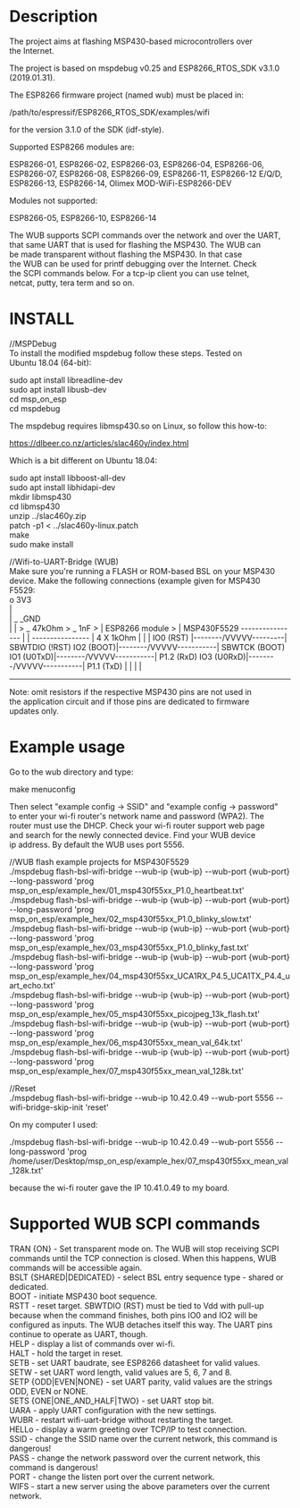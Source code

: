 Description  
===================================================================   
The project aims at flashing MSP430-based microcontrollers over  
the Internet.  
  
The project is based on mspdebug v0.25 and ESP8266_RTOS_SDK v3.1.0  
(2019.01.31).  
  
The ESP8266 firmware project (named wub) must be placed in:  
    
/path/to/espressif/ESP8266_RTOS_SDK/examples/wifi  
      
for the version 3.1.0 of the SDK (idf-style).  

Supported ESP8266 modules are:  

ESP8266-01, ESP8266-02, ESP8266-03, ESP8266-04, ESP8266-06,  
ESP8266-07, ESP8266-08, ESP8266-09, ESP8266-11, ESP8266-12 E/Q/D,  
ESP8266-13, ESP8266-14, Olimex MOD-WiFi-ESP8266-DEV  

Modules not supported:  

ESP8266-05, ESP8266-10, ESP8266-14  

The WUB supports SCPI commands over the network and over the UART,  
that same UART that is used for flashing the MSP430. The WUB can  
be made transparent without flashing the MSP430. In that case  
the WUB can be used for printf debugging over the Internet. Check  
the SCPI commands below. For a tcp-ip client you can use telnet,  
netcat, putty, tera term and so on.  

INSTALL  
===================================================================
//MSPDebug  
To install the modified mspdebug follow these steps. Tested on  
Ubuntu 18.04 (64-bit):  

sudo apt install libreadline-dev  
sudo apt install libusb-dev  
cd msp_on_esp  
cd mspdebug  

The mspdebug requires libmsp430.so on Linux, so follow this how-to:  

https://dlbeer.co.nz/articles/slac460y/index.html  

Which is a bit different on Ubuntu 18.04:  

sudo apt install libboost-all-dev  
sudo apt install libhidapi-dev  
mkdir libmsp430  
cd libmsp430  
unzip ../slac460y.zip  
patch -p1 < ../slac460y-linux.patch  
make  
sudo make install  

//Wifi-to-UART-Bridge (WUB)  
Make sure you're running a FLASH or ROM-based BSL on your MSP430  
device. Make the following connections (example given for MSP430  
F5529:  
                                    o 3V3      
                                    |                                                                                
                                    | _ _GND  
                                    |  |
                                    >  _
                            47kOhm  >  _  1nF
                                    >  |
ESP8266 module                      >  |  MSP430F5529
----------------                    |  |  ----------------
               |         4 X 1kOhm  |  |  |
     IO0 (RST) |--------/VVVVV\-----*--*--| SBWTDIO (!RST)
     IO2 (BOOT)|--------/VVVVV\-----------| SBWTCK (BOOT)
    IO1 (U0TxD)|--------/VVVVV\-----------| P1.2 (RxD)
    IO3 (U0RxD)|--------/VVVVV\-----------| P1.1 (TxD)
               |                          |
               |                          |
----------------                          ----------------

Note: omit resistors if the respective MSP430 pins are not used in  
the application circuit and if those pins are dedicated to firmware  
updates only.   

Example usage  
===================================================================
Go to the wub directory and type:  

make menuconfig  

Then select "example config -> SSID" and "example config -> password"  
to enter your wi-fi router's network name and password (WPA2). The  
router must use the DHCP. Check your wi-fi router support web page   
and search for the newly connected device. Find your WUB device  
ip address. By default the WUB uses port 5556.   

//WUB flash example projects for MSP430F5529  
./mspdebug flash-bsl-wifi-bridge --wub-ip {wub-ip} --wub-port {wub-port} --long-password 'prog msp_on_esp/example_hex/01_msp430f55xx_P1.0_heartbeat.txt'  
./mspdebug flash-bsl-wifi-bridge --wub-ip {wub-ip} --wub-port {wub-port} --long-password 'prog msp_on_esp/example_hex/02_msp430f55xx_P1.0_blinky_slow.txt'  
./mspdebug flash-bsl-wifi-bridge --wub-ip {wub-ip} --wub-port {wub-port} --long-password 'prog msp_on_esp/example_hex/03_msp430f55xx_P1.0_blinky_fast.txt'  
./mspdebug flash-bsl-wifi-bridge --wub-ip {wub-ip} --wub-port {wub-port} --long-password 'prog msp_on_esp/example_hex/04_msp430f55xx_UCA1RX_P4.5_UCA1TX_P4.4_uart_echo.txt'  
./mspdebug flash-bsl-wifi-bridge --wub-ip {wub-ip} --wub-port {wub-port} --long-password 'prog msp_on_esp/example_hex/05_msp430f55xx_picojpeg_13k_flash.txt'  
./mspdebug flash-bsl-wifi-bridge --wub-ip {wub-ip} --wub-port {wub-port} --long-password 'prog msp_on_esp/example_hex/06_msp430f55xx_mean_val_64k.txt'  
./mspdebug flash-bsl-wifi-bridge --wub-ip {wub-ip} --wub-port {wub-port} --long-password 'prog msp_on_esp/example_hex/07_msp430f55xx_mean_val_128k.txt'  

//Reset  
./mspdebug flash-bsl-wifi-bridge --wub-ip 10.42.0.49 --wub-port 5556 --wifi-bridge-skip-init 'reset'  

On my computer I used:  

./mspdebug flash-bsl-wifi-bridge --wub-ip 10.42.0.49 --wub-port 5556 --long-password 'prog /home/user/Desktop/msp_on_esp/example_hex/07_msp430f55xx_mean_val_128k.txt'  

because the wi-fi router gave the IP 10.41.0.49 to my board.  

Supported WUB SCPI commands  
===================================================================  
TRAN {ON} - Set transparent mode on. The WUB will stop receiving SCPI commands until the TCP connection is closed. When this happens, WUB commands will be accessible again.  
BSLT {SHARED|DEDICATED} - select BSL entry sequence type - shared or dedicated.  
BOOT - initiate MSP430 boot sequence.  
RSTT - reset target. SBWTDIO (RST) must be tied to Vdd with pull-up because when the command finishes, both pins IO0 and IO2 will be configured as inputs. The WUB detaches itself this way. The UART pins continue to operate as UART, though.  
HELP - display a list of commands over wi-fi.  
HALT - hold the target in reset.  
SETB <numeric value> - set UART baudrate, see ESP8266 datasheet for valid values.  
SETW <numeric value> - set UART word length, valid values are 5, 6, 7 and 8.  
SETP {ODD|EVEN|NONE} - set UART parity, valid values are the strings ODD, EVEN or NONE.	  
SETS {ONE|ONE_AND_HALF|TWO} - set UART stop bit.  
UARA - apply UART configuration with the new settings.  
WUBR - restart wifi-uart-bridge without restarting the target.  
HELLo - display a warm greeting over TCP/IP to test connection.	 
SSID <string> - change the SSID name over the current network, this command is dangerous!  
PASS <string> - change the network password over the current network, this command is dangerous!  
PORT <numeric value> - change the listen port over the current network.  
WIFS - start a new server using the above parameters over the current network.  

